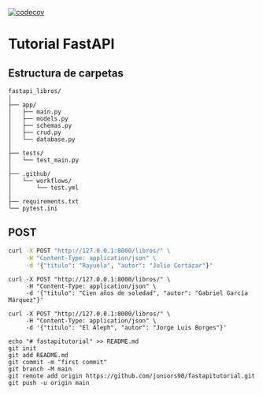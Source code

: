[![codecov](https://codecov.io/gh/juniors90/fastapitutorial/graph/badge.svg?token=FYn0fBOBP9)](https://codecov.io/gh/juniors90/fastapitutorial)

# Tutorial FastAPI

## Estructura de carpetas

```
fastapi_libros/
│
├── app/
│   ├── main.py
│   ├── models.py
│   ├── schemas.py
│   ├── crud.py
│   └── database.py
│
├── tests/
│   └── test_main.py
│
├── .github/
│   └── workflows/
│       └── test.yml
│
├── requirements.txt
└── pytest.ini
```

## POST

```cmd
curl -X POST "http://127.0.0.1:8000/libros/" \
     -H "Content-Type: application/json" \
     -d '{"titulo": "Rayuela", "autor": "Julio Cortázar"}'
```

```
curl -X POST "http://127.0.0.1:8000/libros/" \
     -H "Content-Type: application/json" \
     -d '{"titulo": "Cien años de soledad", "autor": "Gabriel García Márquez"}'
```

```
curl -X POST "http://127.0.0.1:8000/libros/" \
     -H "Content-Type: application/json" \
     -d '{"titulo": "El Aleph", "autor": "Jorge Luis Borges"}'
```

```
echo "# fastapitutorial" >> README.md
git init
git add README.md
git commit -m "first commit"
git branch -M main
git remote add origin https://github.com/juniors90/fastapitutorial.git
git push -u origin main
```